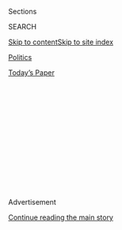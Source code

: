 <div id="app">

<div>

<div>

<div>

<div class="NYTAppHideMasthead css-1q2w90k e1suatyy0">

<div class="section css-ui9rw0 e1suatyy2">

<div class="css-eph4ug er09x8g0">

<div class="css-6n7j50">

</div>

<span class="css-1dv1kvn">Sections</span>

<div class="css-10488qs">

<span class="css-1dv1kvn">SEARCH</span>

</div>

[Skip to content](#site-content)[Skip to site
index](#site-index)

</div>

<div id="masthead-section-label" class="css-1wr3we4 eaxe0e00">

[Politics](https://www.nytimes.com/section/politics)

</div>

<div class="css-10698na e1huz5gh0">

</div>

</div>

<div id="masthead-bar-one" class="section hasLinks css-15hmgas e1csuq9d3">

<div class="css-uqyvli e1csuq9d0">

</div>

<div class="css-1uqjmks e1csuq9d1">

</div>

<div class="css-9e9ivx">

[](https://myaccount.nytimes.com/auth/login?response_type=cookie&client_id=vi)

</div>

<div class="css-1bvtpon e1csuq9d2">

[Today’s
Paper](https://www.nytimes.com/section/todayspaper)

</div>

</div>

</div>

</div>

<div data-aria-hidden="false">

<div id="site-content" data-role="main">

<div>

<div class="css-1aor85t" style="opacity:0.000000001;z-index:-1;visibility:hidden">

<div class="css-1hqnpie">

<div class="css-epjblv">

<span class="css-17xtcya">[Politics](/section/politics)</span><span class="css-x15j1o">|</span><span class="css-fwqvlz">Tom
Price Is Confirmed as Health
Secretary</span>

</div>

<div class="css-k008qs">

<div class="css-1iwv8en">

<span class="css-18z7m18"></span>

<div>

</div>

</div>

<span class="css-1n6z4y">https://nyti.ms/2kaHTph</span>

<div class="css-1705lsu">

<div class="css-4xjgmj">

<div class="css-4skfbu" data-role="toolbar" data-aria-label="Social Media Share buttons, Save button, and Comments Panel with current comment count" data-testid="share-tools">

  - 
  - 
  - 
  - 
    
    <div class="css-6n7j50">
    
    </div>

  - 

</div>

</div>

</div>

</div>

</div>

</div>

<div class="css-13pd83m">

</div>

<div id="top-wrapper" class="css-1sy8kpn">

<div id="top-slug" class="css-l9onyx">

Advertisement

</div>

[Continue reading the main
story](#after-top)

<div class="ad top-wrapper" style="text-align:center;height:100%;display:block;min-height:250px">

<div id="top" class="place-ad" data-position="top" data-size-key="top">

</div>

</div>

<div id="after-top">

</div>

</div>

<div id="sponsor-wrapper" class="css-1hyfx7x">

<div id="sponsor-slug" class="css-19vbshk">

Supported by

</div>

[Continue reading the main
story](#after-sponsor)

<div id="sponsor" class="ad sponsor-wrapper" style="text-align:center;height:100%;display:block">

</div>

<div id="after-sponsor">

</div>

</div>

<div class="css-1vkm6nb ehdk2mb0">

# Tom Price Is Confirmed as Health Secretary

</div>

<div class="css-79elbk" data-testid="photoviewer-wrapper">

<div class="css-z3e15g" data-testid="photoviewer-wrapper-hidden">

</div>

<div class="css-1a48zt4 ehw59r15" data-testid="photoviewer-children">

![<span class="css-16f3y1r e13ogyst0" data-aria-hidden="true">Representative
Tom Price, Republican of Georgia, during his confirmation hearing last
month.</span><span class="css-cnj6d5 e1z0qqy90" itemprop="copyrightHolder"><span class="css-1ly73wi e1tej78p0">Credit...</span><span><span>Al
Drago/The New York
Times</span></span></span>](https://static01.nyt.com/images/2017/02/10/us/10confirm/10confirm-articleLarge.jpg?quality=75&auto=webp&disable=upscale)

</div>

</div>

<div class="css-xt80pu e12qa4dv0">

<div class="css-18e8msd">

<div class="css-vp77d3 epjyd6m0">

<div class="css-1baulvz">

By [<span class="css-1baulvz" itemprop="name">Robert
Pear</span>](https://www.nytimes.com/by/robert-pear) and
[<span class="css-1baulvz last-byline" itemprop="name">Thomas
Kaplan</span>](http://www.nytimes.com/by/thomas-kaplan)

</div>

</div>

  - Feb. 10,
    2017

  - 
    
    <div class="css-4xjgmj">
    
    <div class="css-d8bdto" data-role="toolbar" data-aria-label="Social Media Share buttons, Save button, and Comments Panel with current comment count" data-testid="share-tools">
    
      - 
      - 
      - 
      - 
        
        <div class="css-6n7j50">
        
        </div>
    
      - 
    
    </div>
    
    </div>

</div>

</div>

<div class="section meteredContent css-1r7ky0e" name="articleBody" itemprop="articleBody">

<div class="css-1fanzo5 StoryBodyCompanionColumn">

<div class="css-53u6y8">

WASHINGTON — The Senate early Friday approved the nomination of
Representative Tom Price to be secretary of health and human services,
putting him in charge of President Trump’s efforts to dismantle the
Affordable Care Act.

By a vote of 52 to 47, the Senate confirmed Mr. Price, Republican of
Georgia, after a debate that focused as much on his ethics and
investments as on his views on health policy. Democrats denounced his
desire to rein in the growth of Medicare and Medicaid by making
fundamental changes to the programs, which insure more than 100 million
Americans.

Senator Michael B. Enzi, Republican of Wyoming, said that Mr. Price, a
62-year-old orthopedic surgeon from the suburbs of Atlanta, was “one of
the most capable, well-prepared individuals that President Trump could
have chosen.”

“Who better than a doctor to head an organization that covers the wide
variety of major health care programs?” Mr. Enzi asked.

</div>

</div>

<div class="css-1fanzo5 StoryBodyCompanionColumn">

<div class="css-53u6y8">

The majority leader, Senator Mitch McConnell, Republican of Kentucky,
said Mr. Price “knows more about health care policy than just about
anyone.”

No senators crossed party lines on the roll-call vote, which ended after
2 a.m. on Friday.

Democrats said that Mr. Price, a House member since 2005, had shown bad
judgment by actively trading shares of medical and pharmaceutical
companies while shaping health policy in Congress. Mr. Price has denied
wrongdoing and said [at a confirmation
hearing](https://www.nytimes.com/2017/01/24/us/politics/tom-price-nominee-secretary-of-health-and-human-services.html "Times article."),
“Everything that I did was ethical, aboveboard, legal and transparent.”

But he recently amended his financial disclosure statement to report a
higher value for his investment in a small Australian biotechnology
company, and Senator Patty Murray of Washington, the senior Democrat on
the Senate health committee, said his financial dealings raised serious
questions about potential insider trading that ought to be investigated
by the Securities and Exchange
Commission.

</div>

</div>

<div class="css-1sngw6j">

[](https://www.nytimes.com/interactive/2017/02/10/us/politics/tom-price-confirmation-vote.html)

<div class="css-1eoytci">

![](https://static01.nyt.com/images/2017/02/09/us/politics/tom-price-confirmation-vote-1486704106771/tom-price-confirmation-vote-1486704106771-largeHorizontalJumbo-v3.png)

</div>

<div class="css-1rha1bf">

## How Senators Voted on Tom Price for Health and Human Services Secretary

The Senate voted to confirm Tom Price as health and human services
secretary.

</div>

</div>

<div class="css-1fanzo5 StoryBodyCompanionColumn">

<div class="css-53u6y8">

“While Congressman Price served on the powerful Ways and Means
Committee, he traded in health care stocks, pushed policies that helped
his portfolio and got special access to a promising stock deal,” said
Senator Ron Wyden of Oregon, the senior Democrat on the Finance
Committee.

</div>

</div>

<div class="css-1fanzo5 StoryBodyCompanionColumn">

<div class="css-53u6y8">

Mr. Price will be the first physician to lead the Department of Health
and Human Services since Dr. Louis W. Sullivan stepped down at the end
of the first Bush administration in January 1993.

As secretary, Mr. Price will be responsible for a department with an
annual budget of more than $1 trillion. Agencies within the department
regulate food and drugs, sponsor much of the nation’s biomedical
research and combat public health threats, including the Zika virus,
opioid drug abuse and bioterrorism.

Some of the Democrats’ animus against Mr. Price stems from experience.
Working with him over the last 12 years, they say, they have found him
to be an effective advocate for conservative policies that they abhor.

“Buying and selling health care stocks as a member of Congress while
you’re voting and helping those companies, that’s bad enough,” said
Senator Sherrod Brown, Democrat of Ohio. “But what he wants to do to
maybe the greatest program in American history, Medicare, is much, much
worse.”

Senator John Cornyn of Texas, the No. 2 Senate Republican, said that
Democrats were [dragging their
feet](https://www.nytimes.com/2017/01/31/us/politics/democrats-seize-on-acting-attorney-generals-firing-to-try-to-block-nominee.html "Times article.")
on confirming Mr. Trump’s nominees because of a desire to “block, stall
and obstruct this president at every turn.”

Mr. Price has [led efforts to repeal the Affordable Care
Act](https://www.nytimes.com/2016/11/28/us/politics/tom-price-secretary-health-and-human-services.html "Times article.")
and proposed a replacement plan that would roll back federal insurance
standards and give states more authority.

“You could say his chief qualification for the job of replacing
Obamacare is he had the good sense to oppose it in the first place,”
said Senator Tom Cotton, Republican of Arkansas.

</div>

</div>

<div class="css-1fanzo5 StoryBodyCompanionColumn">

<div class="css-53u6y8">

Democrats see it differently. “This is the first vote in the dismantling
of the Affordable Care Act,” said Senator Maria Cantwell of Washington.
Senator Jeanne Shaheen, Democrat of New Hampshire, said Mr. Price had
been “a rabid supporter of defunding Planned Parenthood” and “seems to
have no higher priority than to terminate health coverage for millions
of people.”

As chairman of the House Budget Committee, Mr. Price supported proposals
to shift Medicare away from its open-ended commitment to pay for medical
services and toward a fixed government contribution for each
beneficiary, which could be used for either private insurance or
traditional Medicare. Such proposals could increase costs for some
people.

The Senate Democratic leader, Chuck Schumer of New York, said Mr. Price
had “dedicated his life to destroying Medicare as we know it.”

To make their case, Democrats highlighted a 2009 [op-ed
article](http://www.politico.com/story/2009/07/how-the-gop-wants-to-fix-health-care-025581?paginate=false "The article.")
in which Mr. Price said, “Nothing has had a greater negative effect on
the delivery of health care than the federal government’s intrusion into
medicine through Medicare.”

However, Mr. Trump, as a presidential candidate, often said he did not
intend to cut Medicare.

Mr. Price has endorsed the idea of giving each state a fixed amount of
federal money in the form of a block grant to provide health care to
low-income people on Medicaid. That would be a radical change. Since its
creation in 1965, Medicaid has been an open-ended entitlement. If more
people become eligible, states receive more federal money.

Democrats have expressed outrage at many of Mr. Trump’s cabinet picks
but have not mustered the votes to stop them.

</div>

</div>

<div class="css-1fanzo5 StoryBodyCompanionColumn">

<div class="css-53u6y8">

Senator Orrin G. Hatch, Republican of Utah and chairman of the Finance
Committee, said Democrats had smeared Mr. Price with “a vague patchwork
of allegations of ethical impropriety.” He discerned a pattern:
Democrats, he said, “have appeared to be apoplectic about almost every
single nominee we’ve had before us.”

The Senate already had confirmed Mr. Trump’s nominees to lead six other
departments —
[defense](https://www.nytimes.com/2017/01/20/us/politics/trump-cabinet-confirmation-mattis-kelly.html "Times article."),
[education](https://www.nytimes.com/2017/02/07/us/politics/betsy-devos-education-secretary-confirmed.html "Times article."),
homeland security,
[justice](https://www.nytimes.com/2017/02/08/us/politics/jeff-sessions-attorney-general-confirmation.html "Times article."),
[state](https://www.nytimes.com/2017/02/01/us/politics/rex-tillerson-secretary-of-state-confirmed.html "Times article.")
and transportation — as well as his picks for director of the Central
Intelligence Agency and United Nations ambassador. After confirming Mr.
Price, the Senate turned to the nomination of [Steven T.
Mnuchin](https://www.nytimes.com/2016/12/19/business/dealbook/steven-mnuchin-trump-treasury-hedge-funds.html),
Mr. Trump’s pick to be Treasury secretary.

Senate confirmation is expected early next week for Mr. Mnuchin, a
former hedge fund manager and Goldman Sachs executive who was national
finance chairman for Mr. Trump’s presidential campaign.

But Mr. Mnuchin, like Mr. Price, has been criticized by Democrats, who
boycotted a Finance Committee vote on his nomination. Mr. Mnuchin
initially failed to disclose nearly $100 million of his assets to the
committee, and he faced scrutiny over the foreclosure practices of the
OneWest bank when he was its chairman.

</div>

</div>

</div>

<div>

</div>

<div>

</div>

<div>

</div>

<div>

<div id="bottom-wrapper" class="css-1ede5it">

<div id="bottom-slug" class="css-l9onyx">

Advertisement

</div>

[Continue reading the main
story](#after-bottom)

<div id="bottom" class="ad bottom-wrapper" style="text-align:center;height:100%;display:block;min-height:90px">

</div>

<div id="after-bottom">

</div>

</div>

</div>

</div>

</div>

## Site Index

<div>

</div>

## Site Information Navigation

  - [© <span>2020</span> <span>The New York Times
    Company</span>](https://help.nytimes.com/hc/en-us/articles/115014792127-Copyright-notice)

<!-- end list -->

  - [NYTCo](https://www.nytco.com/)
  - [Contact
    Us](https://help.nytimes.com/hc/en-us/articles/115015385887-Contact-Us)
  - [Work with us](https://www.nytco.com/careers/)
  - [Advertise](https://nytmediakit.com/)
  - [T Brand Studio](http://www.tbrandstudio.com/)
  - [Your Ad
    Choices](https://www.nytimes.com/privacy/cookie-policy#how-do-i-manage-trackers)
  - [Privacy](https://www.nytimes.com/privacy)
  - [Terms of
    Service](https://help.nytimes.com/hc/en-us/articles/115014893428-Terms-of-service)
  - [Terms of
    Sale](https://help.nytimes.com/hc/en-us/articles/115014893968-Terms-of-sale)
  - [Site
    Map](https://spiderbites.nytimes.com)
  - [Help](https://help.nytimes.com/hc/en-us)
  - [Subscriptions](https://www.nytimes.com/subscription?campaignId=37WXW)

</div>

</div>

</div>

</div>
